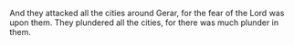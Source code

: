 And they attacked all the cities around Gerar, for the fear of the Lord was upon them. They plundered all the cities, for there was much plunder in them.
